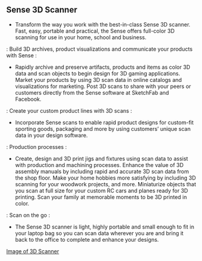 ## Sense 3D Scanner
- Transform the way you work with the best-in-class Sense 3D scanner. Fast, easy, portable and practical, the Sense offers full-color 3D scanning for use in your home, school and business.

: Build 3D archives, product visualizations and communicate your products with Sense :
- Rapidly archive and preserve artifacts, products and items as color 3D data and scan objects to begin design for 3D gaming applications. Market your products by using 3D scan data in online catalogs and visualizations for marketing. Post 3D scans to share with your peers or customers directly from the Sense software at SketchFab and Facebook.

: Create your custom product lines with 3D scans :
- Incorporate Sense scans to enable rapid product designs for custom-fit sporting goods, packaging and more by using customers’ unique scan data in your design software.

: Production processes :
- Create, design and 3D print jigs and fixtures using scan data to assist with production and machining processes. Enhance the value of 3D assembly manuals by including rapid and accurate 3D scan data from the shop floor. Make your home hobbies more satisfying by including 3D scanning for your woodwork projects, and more. Miniaturize objects that you scan at full size for your custom RC cars and planes ready for 3D printing. Scan your family at memorable moments to be 3D printed in color.

: Scan on the go :
- The Sense 3D scanner is light, highly portable and small enough to fit in your laptop bag so you can scan data wherever you are and bring it back to the office to complete and enhance your designs.

[Image of 3D Scanner](/img/3dscanner.jpg)